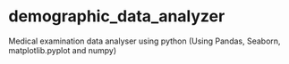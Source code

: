 # demographic_data_analyzer
Medical examination data analyser using python (Using Pandas, Seaborn, matplotlib.pyplot and numpy)
